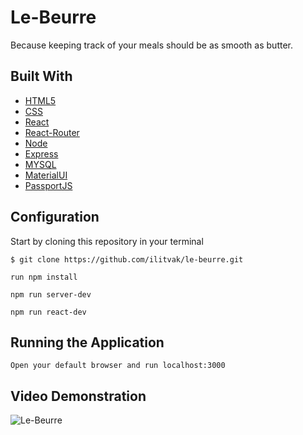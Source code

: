 Le-Beurre
===========

Because keeping track of your meals should be as smooth as butter.

Built With
----------

* [HTML5](https://developer.mozilla.org/en-US/docs/Web/Guide/HTML/HTML5)
* [CSS](https://developer.mozilla.org/en-US/docs/Web/CSS)
* [React](https://reactjs.org/)
* [React-Router](https://www.npmjs.com/package/react-router)
* [Node](https://nodejs.org/en/)
* [Express](https://expressjs.com/)
* [MYSQL](https://www.mysql.com/)
* [MaterialUI](https://material-ui.com/)
* [PassportJS](http://www.passportjs.org/)

Configuration
-------------

Start by cloning this repository in your terminal
```
$ git clone https://github.com/ilitvak/le-beurre.git
```
```
run npm install
```
```
npm run server-dev
```
```
npm run react-dev
```


Running the Application
-----------------------

```
Open your default browser and run localhost:3000
```


Video Demonstration
-------------------

![Le-Beurre](https://media.giphy.com/media/AgIwTDx9rHmtBvCiPJ/giphy.gif)
